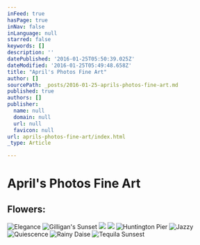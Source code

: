 ```yaml
---
inFeed: true
hasPage: true
inNav: false
inLanguage: null
starred: false
keywords: []
description: ''
datePublished: '2016-01-25T05:50:39.025Z'
dateModified: '2016-01-25T05:49:48.658Z'
title: "April's Photos Fine Art"
author: []
sourcePath: _posts/2016-01-25-aprils-photos-fine-art.md
published: true
authors: []
publisher:
  name: null
  domain: null
  url: null
  favicon: null
url: aprils-photos-fine-art/index.html
_type: Article

---
```

# April's Photos Fine Art

## Flowers:
![Elegance](https://s3-us-west-2.amazonaws.com/the-grid-img/p/dc7b560e84b2ed2454eb52a4ced2559f402982dd.jpg)
![Gilligan's Sunset](https://s3-us-west-2.amazonaws.com/the-grid-img/p/9d75b0b9756cfbed07330f16a40196a70c6d0a43.jpg)
![](https://s3-us-west-2.amazonaws.com/the-grid-img/p/f998f96516967026921464646d06228b89bdca34.jpg)
![](https://s3-us-west-2.amazonaws.com/the-grid-img/p/e303e764f8e5b3b97e4025d79bf4ccff1a0bbfae.jpg)
![Huntington Pier](https://s3-us-west-2.amazonaws.com/the-grid-img/p/e4d91fe6e3d247c314e3c4cab215f429d00df039.jpg)
![Jazzy](https://s3-us-west-2.amazonaws.com/the-grid-img/p/edf2e18cfaec61336bd5408cc65fac1c5aa111ce.jpg)
![Quiescence](https://s3-us-west-2.amazonaws.com/the-grid-img/p/4725a4b2a40ab80a7209fc0d3788d89674e17fd4.jpg)
![Rainy Daise](https://s3-us-west-2.amazonaws.com/the-grid-img/p/0c5c700e337e670786242e47644831f487baa397.png)
![Tequila Sunsest](https://s3-us-west-2.amazonaws.com/the-grid-img/p/62db4c4c2972f7f2d0a19424effb7e64907116bf.jpg)